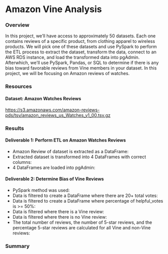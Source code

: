 # Amazon Vine Analysis

### Overview
In this project, we’ll have access to approximately 50 datasets. Each one contains reviews of a specific product, from clothing apparel to wireless products. We will pick one of these datasets and use PySpark to perform the ETL process to extract the dataset, transform the data, connect to an AWS RDS instance, and load the transformed data into pgAdmin. Afterwhich, we'll use PySpark, Pandas, or SQL to determine if there is any bias toward favorable reviews from Vine members in your dataset. In this project, we will be focusing on Amazon reviews of watches.

### Resources
#### Dataset: Amazon Watches Reviews
https://s3.amazonaws.com/amazon-reviews-pds/tsv/amazon_reviews_us_Watches_v1_00.tsv.gz

### Results
#### Deliverable 1: Perform ETL on Amazon Watches Reviews
* Amazon Review of dataset is extracted as a DataFrame: 
* Extracted dataset is transformed into 4 DataFrames with correct columns:
* 4 DataFrames are loaded into pgAdmin:

#### Deliverable 2: Determine Bias of Vine Reviews
* PySpark method was used:
* Data is filtered to create a DataFrame where there are 20+ total votes:
* Data is filtered to create a DataFrame where percentage of helpful_votes is >= 50%:
* Data is filtered where there is a Vine review:
* Data is filtered where there is no Vine review:
* The total number of reviews, the number of 5-star reviews, and the percentage 5-star reviews are calculated for all Vine and non-Vine reviews:

### Summary
